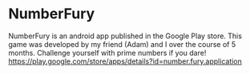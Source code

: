 # NumberFury
NumberFury is an android app published in the Google Play store. This game was developed by my friend (Adam) and I over the course of 5 months. Challenge yourself with prime numbers if you dare! https://play.google.com/store/apps/details?id=number.fury.application
